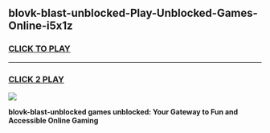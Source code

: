 
## blovk-blast-unblocked-Play-Unblocked-Games-Online-i5x1z
<h3>
<a href="https://premium76.site?title=blovk-blast-unblocked&ref=25A">CLICK TO PLAY</a></h3>
<hr>

<h3>
<a href="https://premium76.site?title=blovk-blast-unblocked&ref=25A">CLICK 2 PLAY</a>
  
</h3>

<a href="https://premium76.site?title=blovk-blast-unblocked&ref=25A"><img src="https://clearcache.store/games.png"></a>


**blovk-blast-unblocked games unblocked: Your Gateway to Fun and Accessible Online Gaming**
